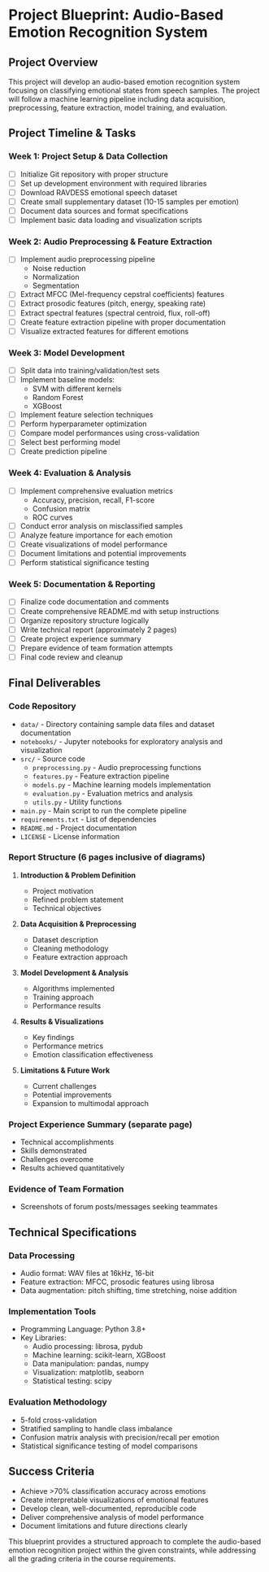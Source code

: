 # Project Blueprint: Audio-Based Emotion Recognition System

## Project Overview
This project will develop an audio-based emotion recognition system focusing on classifying emotional states from speech samples. The project will follow a machine learning pipeline including data acquisition, preprocessing, feature extraction, model training, and evaluation.

## Project Timeline & Tasks

### Week 1: Project Setup & Data Collection
- [ ] Initialize Git repository with proper structure
- [ ] Set up development environment with required libraries
- [ ] Download RAVDESS emotional speech dataset
- [ ] Create small supplementary dataset (10-15 samples per emotion)
- [ ] Document data sources and format specifications
- [ ] Implement basic data loading and visualization scripts

### Week 2: Audio Preprocessing & Feature Extraction
- [ ] Implement audio preprocessing pipeline
  - Noise reduction
  - Normalization
  - Segmentation
- [ ] Extract MFCC (Mel-frequency cepstral coefficients) features
- [ ] Extract prosodic features (pitch, energy, speaking rate)
- [ ] Extract spectral features (spectral centroid, flux, roll-off)
- [ ] Create feature extraction pipeline with proper documentation
- [ ] Visualize extracted features for different emotions

### Week 3: Model Development
- [ ] Split data into training/validation/test sets
- [ ] Implement baseline models:
  - SVM with different kernels
  - Random Forest
  - XGBoost
- [ ] Implement feature selection techniques
- [ ] Perform hyperparameter optimization
- [ ] Compare model performances using cross-validation
- [ ] Select best performing model
- [ ] Create prediction pipeline

### Week 4: Evaluation & Analysis
- [ ] Implement comprehensive evaluation metrics
  - Accuracy, precision, recall, F1-score
  - Confusion matrix
  - ROC curves
- [ ] Conduct error analysis on misclassified samples
- [ ] Analyze feature importance for each emotion
- [ ] Create visualizations of model performance
- [ ] Document limitations and potential improvements
- [ ] Perform statistical significance testing

### Week 5: Documentation & Reporting
- [ ] Finalize code documentation and comments
- [ ] Create comprehensive README.md with setup instructions
- [ ] Organize repository structure logically
- [ ] Write technical report (approximately 2 pages)
- [ ] Create project experience summary
- [ ] Prepare evidence of team formation attempts
- [ ] Final code review and cleanup

## Final Deliverables

### Code Repository
- `data/` - Directory containing sample data files and dataset documentation
- `notebooks/` - Jupyter notebooks for exploratory analysis and visualization
- `src/` - Source code
  - `preprocessing.py` - Audio preprocessing functions
  - `features.py` - Feature extraction pipeline
  - `models.py` - Machine learning models implementation
  - `evaluation.py` - Evaluation metrics and analysis
  - `utils.py` - Utility functions
- `main.py` - Main script to run the complete pipeline
- `requirements.txt` - List of dependencies
- `README.md` - Project documentation
- `LICENSE` - License information

### Report Structure (6 pages inclusive of diagrams)
1. **Introduction & Problem Definition**
   - Project motivation
   - Refined problem statement
   - Technical objectives

2. **Data Acquisition & Preprocessing**
   - Dataset description
   - Cleaning methodology
   - Feature extraction approach

3. **Model Development & Analysis**
   - Algorithms implemented
   - Training approach
   - Performance results

4. **Results & Visualizations**
   - Key findings
   - Performance metrics
   - Emotion classification effectiveness

5. **Limitations & Future Work**
   - Current challenges
   - Potential improvements
   - Expansion to multimodal approach

### Project Experience Summary (separate page)
- Technical accomplishments
- Skills demonstrated
- Challenges overcome
- Results achieved quantitatively

### Evidence of Team Formation
- Screenshots of forum posts/messages seeking teammates

## Technical Specifications

### Data Processing
- Audio format: WAV files at 16kHz, 16-bit
- Feature extraction: MFCC, prosodic features using librosa
- Data augmentation: pitch shifting, time stretching, noise addition

### Implementation Tools
- Programming Language: Python 3.8+
- Key Libraries:
  - Audio processing: librosa, pydub
  - Machine learning: scikit-learn, XGBoost
  - Data manipulation: pandas, numpy
  - Visualization: matplotlib, seaborn
  - Statistical testing: scipy

### Evaluation Methodology
- 5-fold cross-validation
- Stratified sampling to handle class imbalance
- Confusion matrix analysis with precision/recall per emotion
- Statistical significance testing of model comparisons

## Success Criteria
- Achieve >70% classification accuracy across emotions
- Create interpretable visualizations of emotional features
- Develop clean, well-documented, reproducible code
- Deliver comprehensive analysis of model performance
- Document limitations and future directions clearly

This blueprint provides a structured approach to complete the audio-based emotion recognition project within the given constraints, while addressing all the grading criteria in the course requirements.